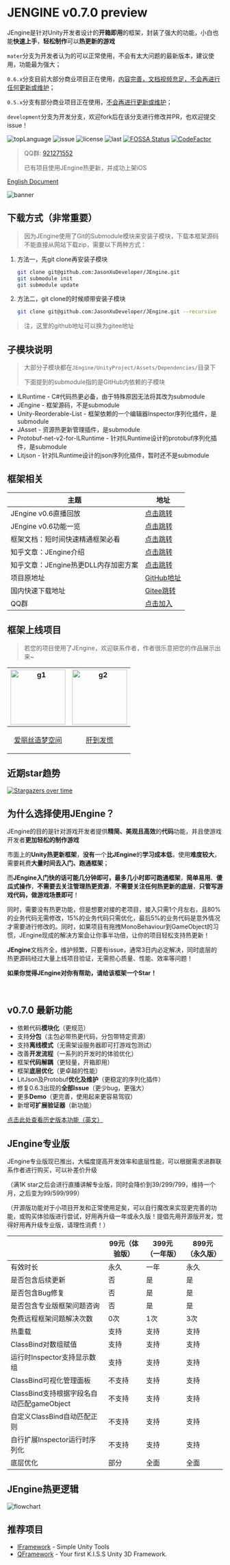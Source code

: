 # JENGINE v0.7.0 preview

JEngine是针对Unity开发者设计的**开箱即用**的框架，封装了强大的功能，小白也能**快速上手**，**轻松制作**可以**热更新的游戏**

```mater```分支为开发者认为的可以正常使用，不会有太大问题的最新版本，建议使用，功能最为强大；

```0.6.x```分支目前大部分商业项目正在使用，<u>内容完善，文档视频充足，不会再进行任何更新或维护</u>；

```0.5.x```分支有部分商业项目正在使用，<u>不会再进行更新或维护</u>；

```development```分支为开发分支，欢迎fork后在该分支进行修改并PR，也欢迎提交issue！

![topLanguage](https://img.shields.io/github/languages/top/JasonXuDeveloper/JEngine)
![issue](https://img.shields.io/github/issues/JasonXuDeveloper/JEngine)
![license](https://img.shields.io/github/license/JasonXuDeveloper/JEngine)
![last](https://img.shields.io/github/last-commit/JasonXuDeveloper/JEngine)
[![FOSSA Status](https://app.fossa.com/api/projects/git%2Bgithub.com%2FJasonXuDeveloper%2FJEngine.svg?type=shield)](https://app.fossa.com/projects/git%2Bgithub.com%2FJasonXuDeveloper%2FJEngine?ref=badge_shield)
[![CodeFactor](https://www.codefactor.io/repository/github/jasonxudeveloper/jengine/badge)](https://www.codefactor.io/repository/github/jasonxudeveloper/jengine)



> QQ群: [921271552](https://jq.qq.com/?_wv=1027&k=cF4hODjW)
>
> 已有项目使用JEngine热更新，并成功上架iOS
>

[English Document](README_en-us.md)

![banner](https://s1.ax1x.com/2020/10/09/0rtUL4.png)



## 下载方式（非常重要）

> 因为JEngine使用了Git的Submodule模块来安装子模块，下载本框架源码不能直接从网站下载zip，需要以下两种方式：

1. 方法一，先git clone再安装子模块

   ```bash
   git clone git@github.com:JasonXuDeveloper/JEngine.git
   git submodule init
   git submodule update
   ```

2. 方法二，git clone的时候顺带安装子模块

   ```bash
   git clone git@github.com:JasonXuDeveloper/JEngine.git --recursive
   ```

> 注，这里的github地址可以换为gitee地址



## 子模块说明

> 大部分子模块都在```JEngine/UnityProject/Assets/Dependencies/```目录下
>
> 下面提到的submodule指的是GitHub内依赖的子模块

- ILRuntime - C#代码热更必备，由于特殊原因无法将其改为submodule
- JEngine - 框架源码，不是submodule
- Unity-Reorderable-List - 框架依赖的一个编辑器Inspector序列化插件，是submodule
- JAsset - 资源热更新管理插件，是submodule
- Protobuf-net-v2-for-ILRuntime - 针对ILRuntime设计的protobuf序列化插件，是submodule
- Litjson - 针对ILRuntime设计的json序列化插件，暂时还不是submodule



## 框架相关

  | 主题                                 | 地址                                                      |
  | ------------------------------------ | --------------------------------------------------------- |
  | JEngine v0.6直播回放                 | [点击跳转](https://www.bilibili.com/video/BV1My4y1B7FL/)  |
  | JEngine v0.6功能一览                 | [点击跳转](https://www.bilibili.com/video/BV1Yv411j7wS/)  |
  | 框架文档：短时间快速精通框架必看     | [点击跳转](https://xgamedev.uoyou.com/)                   |
  | 知乎文章：JEngine介绍                | [点击跳转](https://zhuanlan.zhihu.com/p/218105381)        |
  | 知乎文章：JEngine热更DLL内存加密方案 | [点击跳转](https://zhuanlan.zhihu.com/p/356693738)        |
  | 项目原地址                           | [GitHub地址](https://github.com/JasonXuDeveloper/JEngine) |
  | 国内快速下载地址                     | [Gitee跳转](https://gitee.com/JasonXuDeveloper/JEngine)   |
  | QQ群                                 | [点击加入](https://jq.qq.com/?_wv=1027&k=cF4hODjW)        |

  ## 框架上线项目

  > 若您的项目使用了JEngine，欢迎联系作者，作者很乐意把您的作品展示出来~

  | <img src="https://img.tapimg.com/market/lcs/b2d125432dffa4741c929ddceb3bf95f_360.png?imageMogr2/auto-orient/strip" alt="g1" width="128" height="128" /> | <img src="https://img.tapimg.com/market/lcs/378c87731ce06ab8338977c90761a187_360.png?imageMogr2/auto-orient/strip" alt="g2" width="128" height="128" /> |
  | ------------------------------------------------------------ | ------------------------------------------------------------ |
  | <p align="center">[爱丽丝造梦空间](https://www.taptap.com/app/224117)</p> | <p align="center">[肝到发慌](https://www.taptap.com/app/225175)</p> |





## 近期star趋势

[![Stargazers over time](https://starchart.cc/JasonXuDeveloper/JEngine.svg)](https://starchart.cc/JasonXuDeveloper/JEngine)

## 为什么选择使用JEngine？

JEngine的目的是针对游戏开发者提供**精简、美观且高效**的**代码**功能，并且使游戏开发者**更加轻松的制作游戏**

市面上的**Unity热更新框架**，**没有**一个**比JEngine**的**学习成本低**，使用**难度较大**，需要耗费**大量时间去入门、跑通框架**；

而**JEngine入门快的话可能几分钟即可，最多几小时即可跑通框架**，**简单易用**、**傻瓜式操作**，**不需要去关注管理热更资源**，**不需要关注任何热更新的底层**，**只管写游戏代码，做游戏场景即可**！

同时，需要没有热更功能，但是想要对接的老项目，接入只需1个月左右，且80%的业务代码无需修改，15%的业务代码只需优化，最后5%的业务代码是意外情况才需要进行修改的。同时，如果项目有拖拽MonoBehaviour到GameObject的习惯，JEngine现成的解决方案会让你事半功倍，让你的项目轻松支持热更新！

**JEngine**文档齐全，维护频繁，只要有issue，通常3日内必定解决，同时底层的热更源码经过大量上线项目验证，无需担心质量、性能、效率等问题！

**如果你觉得JEngine对你有帮助，请给该框架一个Star！**

​    

  ## v0.7.0 最新功能

  - 依赖代码**模块化**（更规范）
  - 支持**分包**（主包必带热更代码，分包带特定资源）
  - 支持**离线模式**（无需架设服务器即可打游戏包测试）
  - 改善**开发流程**（一系列的开发时的体验优化）
  - 框架**代码解耦**（更轻量，开箱即用）
  - 框架**底层优化**（更卓越的性能）
  - LitJson及Protobuf**优化及维护**（更稳定的序列化插件）
  - 修复0.6.3出现的**全部Issue**（更少bug，更强大）
  - 更多**Demo**（更完善，使用起来更容易驾驭）
  - 新增**可扩展验证器**（新功能）

  [点击此处查看历史版本功能（英文）](CHANGE.md)

  

  ## JEngine专业版

  JEngine专业版现已推出，大幅度提高开发效率和底层性能，可以根据需求进群联系作者进行购买，可以补差价升级

  （满1K star之后会进行直播讲解专业版，同时会降价到39/299/799，维持一个月，之后变为99/599/999）

  （开源版功能对于小项目开发和正常使用足矣，可以自行魔改来实现更完善的功能，或购买体验版进行尝试，好用再升级一年或永久版！提倡先用开源版开发，觉得好用再升级专业版，请理性消费！）

  |                                           | 99元（体验版） | 399元（一年版） | 899元（永久版） |
  | ----------------------------------------- | -------------- | --------------- | --------------- |
  | 有效时长                                  | 永久           | 一年            | 永久            |
  | 是否包含后续更新                          | 否             | 是              | 是              |
  | 是否包含Bug修复                           | 否             | 是              | 是              |
  | 是否包含专业版框架问题咨询                | 否             | 是              | 是              |
  | 免费远程框架问题解决次数                  | 0次            | 1次             | 3次             |
  | 热重载                                    | 支持           | 支持            | 支持            |
  | ClassBind对数组赋值                       | 支持           | 支持            | 支持            |
  | 运行时Inspector支持显示数组               | 支持           | 支持            | 支持            |
  | ClassBind可视化管理面板                   | 不支持         | 支持            | 支持            |
  | ClassBind支持根据字段名自动匹配gameObject | 不支持         | 支持            | 支持            |
  | 自定义ClassBind自动匹配正则               | 不支持         | 支持            | 支持            |
  | 自行扩展Inspector运行时序列化             | 不支持         | 支持            | 支持            |
  | 底层优化                                  | 部分           | 全面            | 全面            |

  

  ## JEngine热更逻辑

  ![flowchart](https://s1.ax1x.com/2020/09/06/wenIpV.png)

  

  ## 推荐项目

  - [IFramework](https://github.com/OnClick9927/IFramework) - Simple Unity Tools
  - [QFramework](https://github.com/liangxiegame/QFramework) - Your first K.I.S.S Unity 3D Framework.

